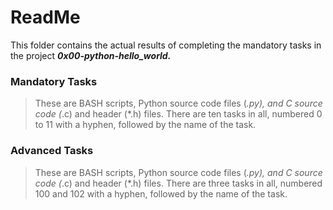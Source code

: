 # ReadMe

This folder contains the actual results of completing the mandatory tasks in the project ___0x00-python-hello_world.___

### Mandatory Tasks
> These are BASH scripts, Python source code files (*.py), and C source code (*.c) and header (*.h) files. There are ten tasks in all, numbered 0 to 11 with a hyphen, followed by the name of the task.

### Advanced Tasks
> These are BASH scripts, Python source code files (*.py), and C source code (*.c) and header (*.h) files. There are three tasks in all, numbered 100 and 102 with a hyphen, followed by the name of the task.
